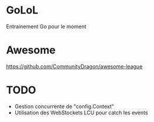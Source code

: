 # GoLoL

Entrainement Go pour le moment

# Awesome

https://github.com/CommunityDragon/awesome-league


# TODO

- Gestion concurrente de "config.Context"
- Utilisation des WebStockets LCU pour catch les events
